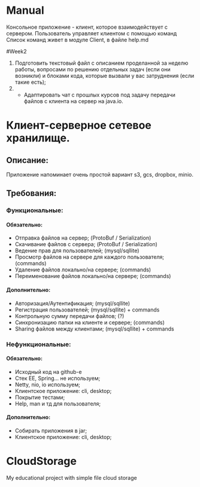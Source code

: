 # Manual
Консольное приложение - клиент, которое взаимодействует с сервером. 
Пользователь управляет клиентом с помощью команд
Список команд живет в модуле Client, в файле help.md

#Week2
1. Подготовить текстовый файл с описанием проделанной за неделю работы, вопросами по решению отдельных задач (если они возникли) и блоками кода, которые вызвали у вас затруднения (если такие есть);
2. * Адаптировать чат с прошлых курсов под задачу передачи файлов с клиента на сервер на java.io.



# Клиент-серверное сетевое хранилище.

## Описание:

Приложение напоминает очень простой вариант s3, gcs, dropbox, minio.

## Требования:

### Функциональные:

#### Обязательно:

- Отправка файлов на сервер; (ProtoBuf / Serialization)
- Скачивание файлов с сервера; (ProtoBuf / Serialization)
- Ведение прав для пользователей; (mysql/sqllite)
- Просмотр файлов на сервере для каждого пользователя; (commands)
- Удаление файлов локально/на сервере; (commands)
- Переименование файлов локально/на сервере; (commands)

#### Дополнительно:

- Авторизация/Аутентификация; (mysql/sqllite)
- Регистрация пользователей; (mysql/sqllite) + commands
- Контрольную сумму передачи файлов; (?)
- Синхронизацию папки на клиенте и сервере; (commands)
- Sharing файлов между клиентами; (mysql/sqllite) + commands

### Нефункциональные:

#### Обязательно:

- Исходный код на github-е
- Стек EE, Spring... не используем;
- Netty, nio, io используем;
- Клиентское приложение: cli, desktop;
- Покрытие тестами;
- Help, man и тд для пользователя;

#### Дополнительно:

- Собирать приложения в jar;
- Клиентское приложение: cli, desktop;




# CloudStorage
My educational project with simple file cloud storage






